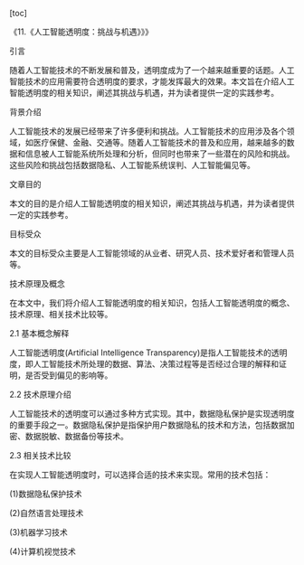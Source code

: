
[toc]                    
                
                
《11.《人工智能透明度：挑战与机遇》》》

引言

随着人工智能技术的不断发展和普及，透明度成为了一个越来越重要的话题。人工智能技术的应用需要符合透明度的要求，才能发挥最大的效果。本文旨在介绍人工智能透明度的相关知识，阐述其挑战与机遇，并为读者提供一定的实践参考。

背景介绍

人工智能技术的发展已经带来了许多便利和挑战。人工智能技术的应用涉及各个领域，如医疗保健、金融、交通等。随着人工智能技术的普及和应用，越来越多的数据和信息被人工智能系统所处理和分析，但同时也带来了一些潜在的风险和挑战。这些风险和挑战包括数据隐私、人工智能系统误判、人工智能偏见等。

文章目的

本文的目的是介绍人工智能透明度的相关知识，阐述其挑战与机遇，并为读者提供一定的实践参考。

目标受众

本文的目标受众主要是人工智能领域的从业者、研究人员、技术爱好者和管理人员等。

技术原理及概念

在本文中，我们将介绍人工智能透明度的相关知识，包括人工智能透明度的概念、技术原理、相关技术比较等。

2.1 基本概念解释

人工智能透明度(Artificial Intelligence Transparency)是指人工智能技术的透明度，即人工智能技术所处理的数据、算法、决策过程等是否经过合理的解释和证明，是否受到偏见的影响等。

2.2 技术原理介绍

人工智能技术的透明度可以通过多种方式实现。其中，数据隐私保护是实现透明度的重要手段之一。数据隐私保护是指保护用户数据隐私的技术和方法，包括数据加密、数据脱敏、数据备份等技术。

2.3 相关技术比较

在实现人工智能透明度时，可以选择合适的技术来实现。常用的技术包括：

(1)数据隐私保护技术

(2)自然语言处理技术

(3)机器学习技术

(4)计算机视觉技术

